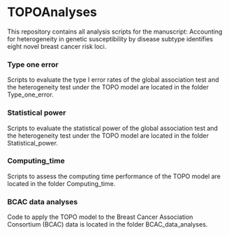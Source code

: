 # TOPOAnalyses
This repository contains all analysis scripts for the manuscript:
Accounting for heterogeneity in genetic susceptibility by disease subtype identifies eight novel breast cancer risk loci.

### Type one error

Scripts to evaluate the type I error rates of the global association test and the heterogeneity test under the TOPO model are located in the folder Type_one_error.

### Statistical power

Scripts to evaluate the statistical power of the global association test and the heterogeneity test under the TOPO model are located in the folder Statistical_power.

### Computing_time

Scripts to assess the computing time performance of the TOPO model are located in the folder Computing_time.

### BCAC data analyses

Code to apply the TOPO model to the Breast Cancer Association Consortium (BCAC) data is located in the folder BCAC_data_analyses.
